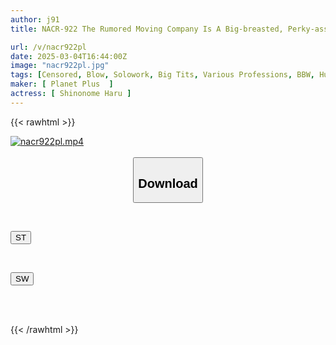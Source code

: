 ```yaml
---
author: j91
title: NACR-922 The Rumored Moving Company Is A Big-breasted, Perky-assed Woman In Tight Pants, Haru Shinonome

url: /v/nacr922pl
date: 2025-03-04T16:44:00Z
image: "nacr922pl.jpg"
tags: [Censored, Blow, Solowork, Big Tits, Various Professions, BBW, Huge Butt	]
maker: [ Planet Plus  ]
actress: [ Shinonome Haru ]
---
```



{{< rawhtml >}}

<div class="video" data-videoid="7XypADZOrDFAl8r">
    <a href="javascript:;">
        <img src="/v/nacr922pl/nacr922pl.jpg" width="WIDTH" height="HEIGHT" alt="nacr922pl.mp4" loading="lazy">
    </a>
</div>

<script type="text/javascript" src="https://j91.asia/asset/on-demand-st.js"></script>

<br>
  <link rel="stylesheet" href="https://j91.asia/asset/bs5.css">
  
  <center>
  <button class="btn btn-primary" type="button" data-bs-toggle="collapse" data-bs-target=".multi-collapse" aria-expanded="false" aria-controls="multiCollapseExample1 multiCollapseExample2"><h2>Download</h2></button></center>
</p>
<div class="row">
  <div class="col">
    <div class="collapse multi-collapse" id="multiCollapseExample1">
      <div class="card card-body">
	      	      <br>
<div class="buttons">  
<p><a href="/v/nacr922pl/st.html" target="_blank"><button class="btn-hover color-3"><i class="fa fa-download"></i> ST</button></a></p></div>
    </div>
  </div>
</div>
  <div class="col">
    <div class="collapse multi-collapse" id="multiCollapseExample2">
      <div class="card card-body">
	      <br>
<div class="buttons">
<p><a href="/v/nacr922pl/sw.html" target="_blank"><button class="btn-hover color-2"><i class="fa fa-download"></i> SW</button></a></p></div>
<br><br>
      </div>
    </div>
  </div>
</div>

{{< /rawhtml >}}